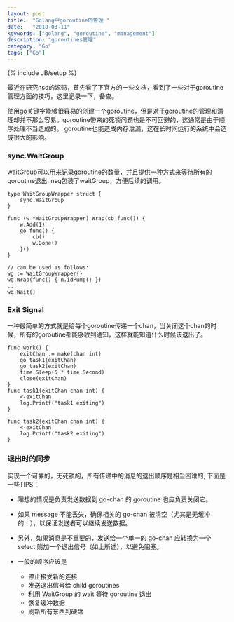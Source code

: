 ```yaml
---
layout: post
title:  "Golang中goroutine的管理 "
date:   "2018-03-11"
keywords: ["golang", "goroutine", "management"]
description: "goroutines管理"
category: "Go"
tags: ["Go"]
---
```

{% include JB/setup %}

最近在研究nsq的源码，首先看了下官方的一些文档，看到了一些对于goroutine管理方面的技巧，这里记录一下，备查。

使用go关键字能够很容易的创建一个goroutine，但是对于goroutine的管理和清理却并不那么容易。goroutine带来的死锁问题也是不可回避的，这通常是由于顺序处理不当造成的。
goroutine也能造成内存泄漏，这在长时间运行的系统中会造成很大的影响。

### sync.WaitGroup

waitGroup可以用来记录goroutine的数量，并且提供一种方式来等待所有的goroutine退出, nsq包装了waitGroup，方便后续的调用。

```
type WaitGroupWrapper struct {
	sync.WaitGroup
}

func (w *WaitGroupWrapper) Wrap(cb func()) {
	w.Add(1)
	go func() {
		cb()
		w.Done()
	}()
}

// can be used as follows:
wg := WaitGroupWrapper{}
wg.Wrap(func() { n.idPump() })
...
wg.Wait()
```

### Exit Signal

一种最简单的方式就是给每个goroutine传递一个chan，当关闭这个chan的时候，所有的goroutine都能够收到通知，这样就能知道什么时候该退出了。

```
func work() {
    exitChan := make(chan int)
    go task1(exitChan)
    go task2(exitChan)
    time.Sleep(5 * time.Second)
    close(exitChan)
}
func task1(exitChan chan int) {
    <-exitChan
    log.Printf("task1 exiting")
}

func task2(exitChan chan int) {
    <-exitChan
    log.Printf("task2 exiting")
}
```

### 退出时的同步

实现一个可靠的，无死锁的，所有传递中的消息的退出顺序是相当困难的, 下面是一些TIPS：

* 理想的情况是负责发送数据到 go-chan 的 goroutine 也应负责关闭它。
* 如果 message 不能丢失，确保相关的 go-chan 被清空（尤其是无缓冲的！），以保证发送者可以继续发送数据。
* 另外，如果消息是不重要的，发送给一个单一的 go-chan 应转换为一个 select 附加一个退出信号（如上所述），以避免阻塞。
* 一般的顺序应该是

    * 停止接受新的连接
    * 发送退出信号给 child goroutines
    * 利用 WaitGroup 的 wait 等待 goroutine 退出
    * 恢复缓冲数据
    * 刷新所有东西到硬盘
